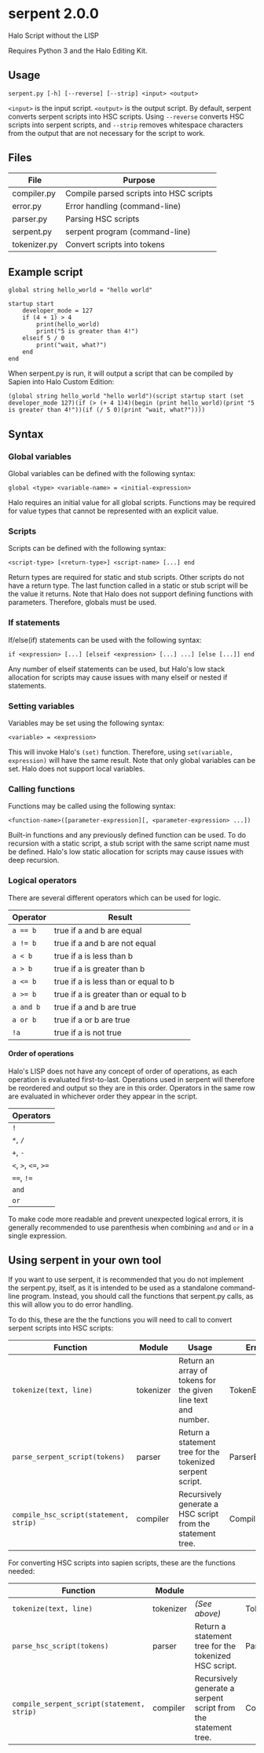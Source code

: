 # serpent 2.0.0
Halo Script without the LISP

Requires Python 3 and the Halo Editing Kit.

## Usage
`serpent.py [-h] [--reverse] [--strip] <input> <output>`

`<input>` is the input script. `<output>` is the output script. By default, serpent converts serpent
scripts into HSC scripts. Using `--reverse` converts HSC scripts into serpent scripts, and `--strip`
removes whitespace characters from the output that are not necessary for the script to work.

## Files
| File         | Purpose                                 |
| ------------ | --------------------------------------- |
| compiler.py  | Compile parsed scripts into HSC scripts |
| error.py     | Error handling (command-line)           |
| parser.py    | Parsing HSC scripts                     |
| serpent.py   | serpent program (command-line)          |
| tokenizer.py | Convert scripts into tokens             |

## Example script
```
global string hello_world = "hello world"

startup start
    developer_mode = 127
    if (4 + 1) > 4
        print(hello_world)
        print("5 is greater than 4!")
    elseif 5 / 0
        print("wait, what?")
    end
end
```
When serpent.py is run, it will output a script that can be compiled by Sapien into Halo Custom Edition:

```
(global string hello_world "hello world")(script startup start (set developer_mode 127)(if (> (+ 4 1)4)(begin (print hello_world)(print "5 is greater than 4!"))(if (/ 5 0)(print "wait, what?"))))
```

## Syntax

### Global variables
Global variables can be defined with the following syntax:

```
global <type> <variable-name> = <initial-expression>
```

Halo requires an initial value for all global scripts. Functions may be required for value types that cannot be
represented with an explicit value.

### Scripts
Scripts can be defined with the following syntax:

```
<script-type> [<return-type>] <script-name> [...] end
```

Return types are required for static and stub scripts. Other scripts do not have a return type. The last function
called in a static or stub script will be the value it returns. Note that Halo does not support defining functions with
parameters. Therefore, globals must be used.

### If statements
If/else(if) statements can be used with the following syntax:

```
if <expression> [...] [elseif <expression> [...] ...] [else [...]] end
```

Any number of elseif statements can be used, but Halo's low stack allocation for scripts may cause issues with many
elseif or nested if statements.

### Setting variables
Variables may be set using the following syntax:

```
<variable> = <expression>
```

This will invoke Halo's `(set)` function. Therefore, using `set(variable, expression)` will have the same result. Note
that only global variables can be set. Halo does not support local variables.

### Calling functions
Functions may be called using the following syntax:

```
<function-name>([parameter-expression][, <parameter-expression> ...])
```

Built-in functions and any previously defined function can be used. To do recursion with a static script, a stub script
with the same script name must be defined. Halo's low static allocation for scripts may cause issues with deep
recursion.

### Logical operators
There are several different operators which can be used for logic.

| Operator  | Result                                  |
| --------- | --------------------------------------- |
| `a == b`  | true if a and b are equal               |
| `a != b`  | true if a and b are not equal           |
| `a < b`   | true if a is less than b                |
| `a > b`   | true if a is greater than b             |
| `a <= b`  | true if a is less than or equal to b    |
| `a >= b`  | true if a is greater than or equal to b |
| `a and b` | true if a and b are true                |
| `a or b`  | true if a or b are true                 |
| `!a`      | true if a is not true                   |

#### Order of operations
Halo's LISP does not have any concept of order of operations, as each operation is evaluated first-to-last. Operations
used in serpent will therefore be reordered and output so they are in this order. Operators in the same row are
evaluated in whichever order they appear in the script.

| Operators            |
| -------------------- |
| `!`                  |
| `*`, `/`             |
| `+`, `-`             |
| `<`, `>`, `<=`, `>=` |
| `==`, `!=`           |
| `and`                |
| `or`                 |

To make code more readable and prevent unexpected logical errors, it is generally recommended to use parenthesis when
combining `and` and `or` in a single expression.

## Using serpent in your own tool
If you want to use serpent, it is recommended that you do not implement the serpent.py, itself, as it is intended to be
used as a standalone command-line program. Instead, you should call the functions that serpent.py calls, as this will
allow you to do error handling.

To do this, these are the the functions you will need to call to convert serpent scripts into HSC scripts:

| Function                                   | Module       | Usage                                                          | Error         |
| ------------------------------------------ | ------------ | -------------------------------------------------------------- | ------------- |
| `tokenize(text, line)`                     | tokenizer    | Return an array of tokens for the given line text and number.  | TokenError    |
| `parse_serpent_script(tokens)`             | parser       | Return a statement tree for the tokenized serpent script.      | ParserError   |
| `compile_hsc_script(statement, strip)`     | compiler     | Recursively generate a HSC script from the statement tree.     | CompilerError |

For converting HSC scripts into sapien scripts, these are the functions needed:

| Function                                   | Module       |                                                                | Error         |
| ------------------------------------------ | ------------ | -------------------------------------------------------------- | ------------- |
| `tokenize(text, line)`                     | tokenizer    | *(See above)*                                                  | TokenError    |
| `parse_hsc_script(tokens)`                 | parser       | Return a statement tree for the tokenized HSC script.          | ParserError   |
| `compile_serpent_script(statement, strip)` | compiler     | Recursively generate a serpent script from the statement tree. | CompilerError |
